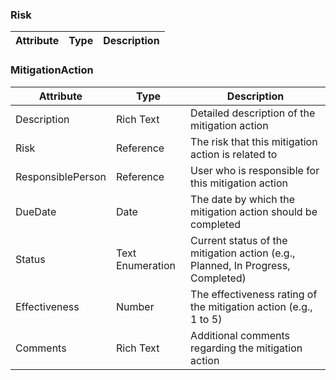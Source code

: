 
### Risk
| Attribute    | Type                  | Description                      |
|--------------|-----------------------|----------------------------------|

### MitigationAction
| Attribute    | Type                  | Description                      |
|--------------|-----------------------|----------------------------------|
| Description | Rich Text | Detailed description of the mitigation action | 
| Risk | Reference | The risk that this mitigation action is related to | 
| ResponsiblePerson | Reference | User who is responsible for this mitigation action | 
| DueDate | Date | The date by which the mitigation action should be completed | 
| Status | Text Enumeration | Current status of the mitigation action (e.g., Planned, In Progress, Completed) | 
| Effectiveness | Number | The effectiveness rating of the mitigation action (e.g., 1 to 5) | 
| Comments | Rich Text | Additional comments regarding the mitigation action | 
